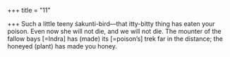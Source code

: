 +++
title = "11"

+++
Such a little teeny śakunti-bird—that itty-bitty thing has eaten your  poison.
Even now she will not die, and we will not die.
The mounter of the fallow bays [=Indra] has (made) its [=poison’s] trek  far in the distance; the honeyed (plant) has made you honey.